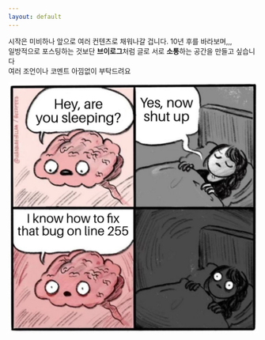 ```yaml
---
layout: default
---
```


시작은 미비하나 앞으로 여러 컨텐츠로 채워나갈 겁니다. 10년 후를 바라보며,,,
<br>
일방적으로 포스팅하는 것보단 **브이로그**처럼 글로 서로 **소통**하는 공간을 만들고 싶습니다
<br>
여러 조언이나 코멘트 아낌없이 부탁드려요

<img src="/assets/image/main_home.jpg">